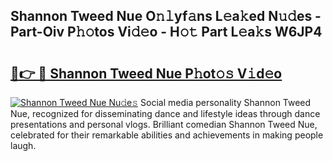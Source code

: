 ## Shannon Tweed Nue O𝚗𝚕yf𝚊ns L𝚎a𝚔ed N𝚞𝚍es - Part-Oiv P𝚑𝚘tos Vi𝚍𝚎o - H𝚘𝚝 Part L𝚎a𝚔s W6JP4

# <h2><a href="http://kf8jujh.oniu.top/?m=Shannon+Tweed+Nue">🔗👉 🔴 Shannon Tweed Nue P𝚑ot𝚘𝚜 V𝚒d𝚎o</a></h2>

[![Shannon Tweed Nue Nu𝚍e𝚜](https://i.imgur.com/0qMVB7G.gif)](http://kf8jujh.oniu.top/?m=Shannon+Tweed+Nue)
Social media personality Shannon Tweed Nue, recognized for disseminating dance and lifestyle ideas through dance presentations and personal vlogs. Brilliant comedian Shannon Tweed Nue, celebrated for their remarkable abilities and achievements in making people laugh.  
